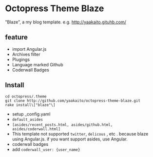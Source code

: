 # Octopress Theme Blaze
"Blaze", a my blog template.
e.g. http://yaakaito.gituhb.com/

## feature
- import Angular.js
 - Archives filter
- Plugings
 - Language marked Github
 - Coderwall Badges

## Install
```
cd octopress/.theme
git clone http://github.com/yaakaito/octopress-theme-blaze.git
rake install\["blaze"\]
```
- setup _config.yaml
 - `default_asides`
  - `[asides/recent_posts.html, asides/github.html, asides/coderwall.html]`
  - This template not supported `twitter`, `delicous` , etc . because blaze using Angular.js. if you want support asides, use Angular.
 - coderwall badges
  - add `coderwall_user: {user_name}`

